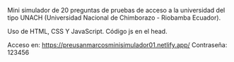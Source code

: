 Mini simulador de 20 preguntas de pruebas de acceso a la universidad del tipo UNACH (Universidad Nacional de Chimborazo - Riobamba Ecuador).

Uso de HTML, CSS Y JavaScript. Código js en el head. 

Acceso en: https://preusanmarcosminisimulador01.netlify.app/
Contraseña: 123456
